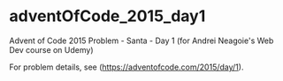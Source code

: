 # adventOfCode_2015_day1

Advent of Code 2015 Problem -  Santa - Day 1 (for Andrei Neagoie's Web Dev course on Udemy)

For problem details, see (https://adventofcode.com/2015/day/1). 

